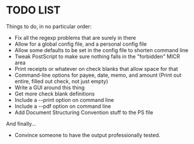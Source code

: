 TODO LIST
=========

Things to do, in no particular order:

- Fix all the regexp problems that are surely in there
- Allow for a global config file, and a personal config file
- Allow some defaults to be set in the config file to shorten command line
- Tweak PostScript to make sure nothing falls in the "forbidden" MICR area
- Print receipts or whatever on check blanks that allow space for that
- Command-line options for payee, date, memo, and amount
  (Print out entire, filled out check, not just empty)
- Write a GUI around this thing
- Get more check blank definitions
- Include a --print option on command line
- Include a --pdf option on command line
- Add Document Structuring Convention stuff to the PS file

And finally...
- Convince someone to have the output professionally tested.
